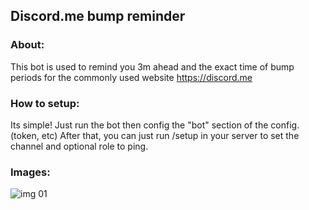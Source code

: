 ## Discord.me bump reminder

### About:
This bot is used to remind you 3m ahead and the exact time of bump periods for the commonly used website https://discord.me 

### How to setup:
Its simple! Just run the bot then config the "bot" section of the config. (token, etc)
After that, you can just run /setup in your server to set the channel and optional role to ping.

### Images:
![img 01](https://cdn.upload.systems/uploads/s56iGGaq.png)


